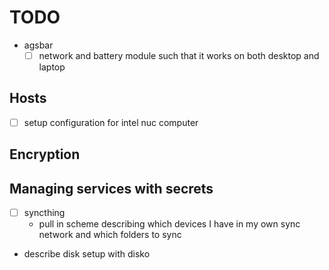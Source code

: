 # TODO

- agsbar
  - [ ] network and battery module such that it works on both desktop and laptop

## Hosts
- [ ] setup configuration for intel nuc computer

## Encryption

## Managing services with secrets
- [ ] syncthing
  - pull in scheme describing which devices I have in my own sync network and which folders to sync
- describe disk setup with disko

